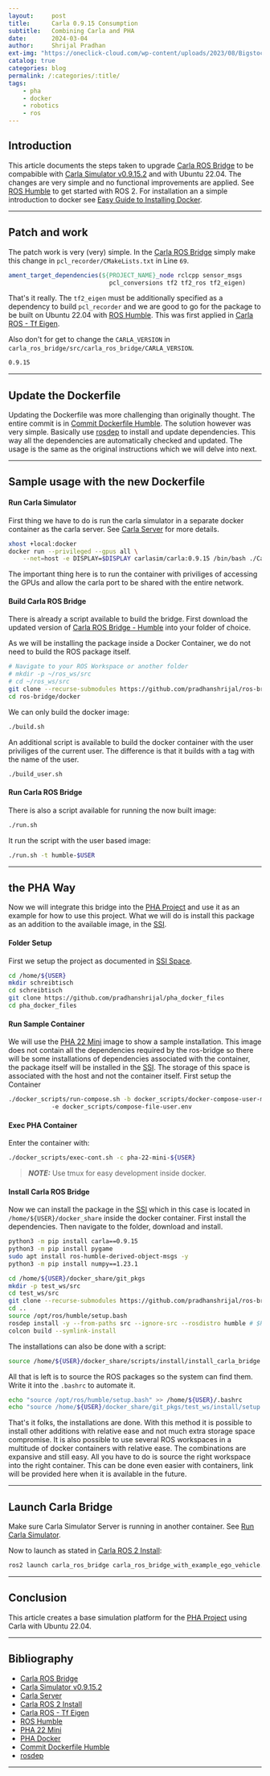 ```yaml
---
layout:     post
title:      Carla 0.9.15 Consumption
subtitle:   Combining Carla and PHA
date:       2024-03-04
author:     Shrijal Pradhan
ext-img: "https://oneclick-cloud.com/wp-content/uploads/2023/08/Bigstock_-139961875-Docker-Emblem.-A-Blue-Whale-With-Several-Containers.-e1574090673987-1.jpg"
catalog: true
categories: blog
permalink: /:categories/:title/
tags:
    - pha
    - docker
    - robotics
    - ros
---
```


## Introduction

This article documents the steps taken to upgrade [Carla ROS Bridge] to be compabible with [Carla Simulator v0.9.15.2] and with Ubuntu 22.04. The changes are very simple and no functional improvements are applied. See [ROS Humble] to get started with ROS 2. For installation an a simple introduction to docker see [Easy Guide to Installing Docker].

---
## Patch and work

The patch work is very (very) simple. In the [Carla ROS Bridge] simply make this change in `pcl_recorder/CMakeLists.txt` in Line `69`.

```cmake
ament_target_dependencies(${PROJECT_NAME}_node rclcpp sensor_msgs
                            pcl_conversions tf2 tf2_ros tf2_eigen)
```

That's it really. The `tf2_eigen` must be additionally specified as a dependency to build `pcl_recorder` and we are good to go for the package to be built on Ubuntu 22.04 with [ROS Humble]. This was first applied in [Carla ROS - Tf Eigen].

Also don't for get to change the `CARLA_VERSION` in `carla_ros_bridge/src/carla_ros_bridge/CARLA_VERSION`.

```bash
0.9.15
```

---
## Update the Dockerfile

Updating the Dockerfile was more challenging than originally thought. The entire commit is in [Commit Dockerfile Humble]. The solution however was very simple. Basically use [rosdep] to install and update dependencies. This way all the dependencies are automatically checked and updated. The usage is the same as the original instructions which we will delve into next.

---
## Sample usage with the new Dockerfile

#### Run Carla Simulator

First thing we have to do is run the carla simulator in a separate docker container as the carla server. See [Carla Server] for more details.

```bash
xhost +local:docker
docker run --privileged --gpus all \
    --net=host -e DISPLAY=$DISPLAY carlasim/carla:0.9.15 /bin/bash ./CarlaUE4.sh
```

The important thing here is to run the container with priviliges of accessing the GPUs and allow the carla port to be shared with the entire network.

#### Build Carla ROS Bridge

There is already a script available to build the bridge. First download the updated version of [Carla ROS Bridge - Humble] into your folder of choice.

As we will be installing the package inside a Docker Container, we do not need to build the ROS package itself.

```bash
# Navigate to your ROS Workspace or another folder
# mkdir -p ~/ros_ws/src
# cd ~/ros_ws/src
git clone --recurse-submodules https://github.com/pradhanshrijal/ros-bridge -b feature/u22-0.9.15
cd ros-bridge/docker
```

We can only build the docker image:

```bash
./build.sh
```

An additional script is available to build the docker container with the user priviliges of the current user. The difference is that it builds with a tag with the name of the user.

```bash
./build_user.sh
```

#### Run Carla ROS Bridge

There is also a script available for running the now built image:

```bash
./run.sh
```

It run the script with the user based image:

```bash
./run.sh -t humble-$USER
```

---
## the PHA Way

Now we will integrate this bridge into the [PHA Project] and use it as an example for how to use this project. What we will do is install this package as an addition to the available image, in the [SSI].

#### Folder Setup

First we setup the project as documented in [SSI Space].

```bash
cd /home/${USER}
mkdir schreibtisch
cd schreibtisch
git clone https://github.com/pradhanshrijal/pha_docker_files
cd pha_docker_files
```

#### Run Sample Container

We will use the [PHA 22 Mini] image to show a sample installation. This image does not contain all the dependencies required by the ros-bridge so there will be some installations of dependencies associated with the container, the package itself will be installed in the [SSI]. The storage of this space is associated with the host and not the container itself. First setup the Container

```bash
./docker_scripts/run-compose.sh -b docker_scripts/docker-compose-user-mini.yaml \ 
            -e docker_scripts/compose-file-user.env
```

#### Exec PHA Container

Enter the container with:

```bash
./docker_scripts/exec-cont.sh -c pha-22-mini-${USER}
```

> **_NOTE:_**
> Use tmux for easy development inside docker.

#### Install Carla ROS Bridge

Now we can install the package in the [SSI] which in this case is located in `/home/${USER}/docker_share` inside the docker container. First install the dependencies. Then navigate to the folder, download and install.

```bash
python3 -m pip install carla==0.9.15
python3 -m pip install pygame
sudo apt install ros-humble-derived-object-msgs -y
python3 -m pip install numpy==1.23.1

cd /home/${USER}/docker_share/git_pkgs
mkdir -p test_ws/src
cd test_ws/src
git clone --recurse-submodules https://github.com/pradhanshrijal/ros-bridge -b feature/u22-0.9.15
cd ..
source /opt/ros/humble/setup.bash
rosdep install -y --from-paths src --ignore-src --rosdistro humble # $ROS_DISTRO
colcon build --symlink-install
```

The installations can also be done with a script:

```bash
source /home/${USER}/docker_share/scripts/install/install_carla_bridge.sh ${USER} humble 0.9.15
```

All that is left is to source the ROS packages so the system can find them. Write it into the `.bashrc` to automate it.

```bash
echo "source /opt/ros/humble/setup.bash" >> /home/${USER}/.bashrc
echo "source /home/${USER}/docker_share/git_pkgs/test_ws/install/setup.bash" >> /home/${USER}/.bashrc
```

That's it folks, the installations are done. With this method it is possible to install other additions with relative ease and not much extra storage space compromise. It is also possible to use several ROS workspaces in a multitude of docker containers with relative ease. The combinations are expansive and still easy. All you have to do is source the right workspace into the right container. This can be done even easier with containers, link will be provided here when it is available in the future.

---
## Launch Carla Bridge

Make sure Carla Simulator Server is running in another container. See [Run Carla Simulator](#run-carla-simulator).

Now to launch as stated in [Carla ROS 2 Install]:

```bash
ros2 launch carla_ros_bridge carla_ros_bridge_with_example_ego_vehicle.launch.py
```

---
## Conclusion

This article creates a base simulation platform for the [PHA Project] using Carla with Ubuntu 22.04.

---
## Bibliography

- [Carla ROS Bridge]
- [Carla Simulator v0.9.15.2]
- [Carla Server]
- [Carla ROS 2 Install]
- [Carla ROS - Tf Eigen]
- [ROS Humble]
- [PHA 22 Mini]
- [PHA Docker]
- [Commit Dockerfile Humble]
- [rosdep]

[Carla ROS Bridge]: https://github.com/carla-simulator/ros-bridge
[Carla ROS Bridge - Humble]: https://github.com/pradhanshrijal/ros-bridge/tree/feature/u22-0.9.15 
[Carla Simulator v0.9.15.2]: https://github.com/carla-simulator/carla/tree/0.9.15.2
[Carla Server]: https://carla.readthedocs.io/en/stable/carla_server/
[Carla ROS 2 Install]: https://carla.readthedocs.io/projects/ros-bridge/en/latest/ros_installation_ros2/
[Carla ROS - Tf Eigen]: https://github.com/carla-simulator/ros-bridge/issues/691#issuecomment-1632398151
[ROS Humble]: https://docs.ros.org/en/humble/index.html
[PHA Project]: {{site.url}}/pha-project/
[SSI]: {{site.url}}/{{page.categories}}/a-chaotic-guide-to-using-docker-for-robotics-research-part-i/#single-source-of-information
[SSI Space]: {{site.url}}/{{page.categories}}/a-chaotic-guide-to-using-docker-for-robotics-research-part-i/#finally-space-for-the-ssi
[PHA 22 Mini]: https://hub.docker.com/layers/phaenvs/pha-22/mini/images/sha256-9a6281b350f1d279374f28fc5d9b70e0996b1f6b588593ae37b622c09d58ca74?context=explore
[PHA Docker]: https://github.com/pradhanshrijal/pha_docker_files 
[Easy Guide to Installing Docker]: {{site.url}}/{{page.categories}}/easy-guide-to-installing-docker/
[Commit Dockerfile Humble]: https://github.com/carla-simulator/ros-bridge/commit/9769ed84157534381d51438cec793fc9c2c707c3
[rosdep]: https://docs.ros.org/en/humble/Tutorials/Intermediate/Rosdep.html
---